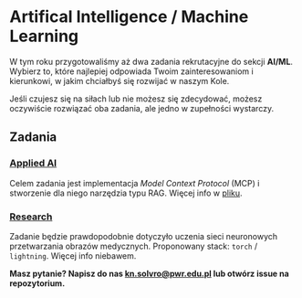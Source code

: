# Artifical Intelligence / Machine Learning
W tym roku przygotowaliśmy aż dwa zadania rekrutacyjne do sekcji **AI/ML**. Wybierz to, które najlepiej odpowiada Twoim zainteresowaniom i kierunkowi, w jakim chciałbyś się rozwijać w naszym Kole.

Jeśli czujesz się na siłach lub nie możesz się zdecydować, możesz oczywiście rozwiązać oba zadania, ale jedno w zupełności wystarczy. 

## Zadania
### [Applied AI](ai_ml/applied_ai.md)
Celem zadania jest implementacja *Model Context Protocol* (MCP) i stworzenie dla niego narzędzia typu RAG. Więcej info w [pliku](ai_ml/applied_ai.md).

### [Research](ai_ml/research.md)

Zadanie będzie prawdopodobnie dotyczyło uczenia sieci neuronowych przetwarzania obrazów medycznych. Proponowany stack: `torch` / `lightning`. Więcej info niebawem.

**Masz pytanie? Napisz do nas kn.solvro@pwr.edu.pl lub otwórz issue na repozytorium.**
